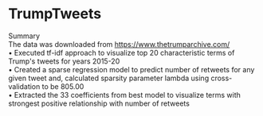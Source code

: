 # TrumpTweets
Summary <br/>
The data was downloaded from https://www.thetrumparchive.com/ <br/>
• Executed tf-idf approach to visualize top 20 characteristic terms of Trump's tweets for years 2015-20 <br/>
• Created a sparse regression model to predict number of retweets for any given tweet and, calculated sparsity parameter lambda using cross-validation to be 805.00 <br/>
• Extracted the 33 coefficients from best model to visualize terms with strongest positive relationship with number of retweets <br/>
